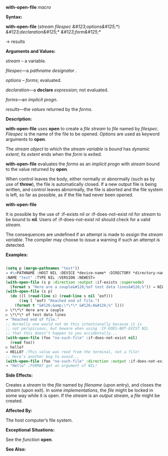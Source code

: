 **with-open-file** *macro* 



**Syntax:** 



**with-open-file** (*stream filespec \&#123;options\&#125;*\*) *\&#123;declaration\&#125;*\* *\&#123;form\&#125;*\* 



→ results 



**Arguments and Values:** 



*stream* – a variable. 



*filespec*—a *pathname designator* . 



*options* – *forms*; evaluated. 



*declaration*—a **declare** *expression*; not evaluated. 



*forms*—an *implicit progn*. 



*results*—the *values* returned by the *forms*. 



**Description:** 



**with-open-file** uses **open** to create a *file stream* to *file* named by *filespec*. *Filespec* is the name of the file to be opened. *Options* are used as keyword arguments to **open**. 



The *stream object* to which the *stream variable* is *bound* has *dynamic extent*; its *extent* ends when the *form* is exited. 



**with-open-file** evaluates the *forms* as an *implicit progn* with *stream* bound to the value returned by **open**. 



When control leaves the body, either normally or abnormally (such as by use of **throw**), the file is automatically closed. If a new output file is being written, and control leaves abnormally, the file is aborted and the file system is left, so far as possible, as if the file had never been opened. 







 



 



**with-open-file** 



It is possible by the use of :if-exists nil or :if-does-not-exist nil for *stream* to be bound to **nil**. Users of :if-does-not-exist nil should check for a valid *stream*. 



The consequences are undefined if an attempt is made to *assign* the *stream variable*. The compiler may choose to issue a warning if such an attempt is detected. 



**Examples:**
```lisp

(setq p (merge-pathnames "test")) 
→ #\<PATHNAME :HOST NIL :DEVICE *device-name* :DIRECTORY *directory-name* 
:NAME "test" :TYPE NIL :VERSION :NEWEST> 
(with-open-file (s p :direction :output :if-exists :supersede) 
  (format s "Here are a couple&#126;%of test data lines&#126;%")) → NIL 
(with-open-file (s p) 
  (do ((l (read-line s) (read-line s nil ’eof))) 
      ((eq l ’eof) "Reached end of file.") 
    (format t "&#126;&amp;\*\*\* &#126;A&#126;%" l))) 
▷ \*\*\* Here are a couple 
▷ \*\*\* of test data lines 
→ "Reached end of file." 
;; Normally one would not do this intentionally because it is 
;; not perspicuous, but beware when using :IF-DOES-NOT-EXIST NIL 
;; that this doesn’t happen to you accidentally... 
(with-open-file (foo "no-such-file" :if-does-not-exist nil) 
  (read foo)) 
▷ hello? 
→ HELLO? ;This value was read from the terminal, not a file! 
;; Here’s another bug to avoid... 
(with-open-file (foo "no-such-file" :direction :output :if-does-not-exist nil) (format foo "Hello")) 
→ "Hello" ;FORMAT got an argument of NIL! 

```
**Side Effects:** 



Creates a *stream* to the *file* named by *filename* (upon entry), and closes the *stream* (upon exit). In some *implementations*, the *file* might be locked in some way while it is open. If the *stream* is an *output stream*, a *file* might be created. 



**Affected By:** 



The host computer’s file system. 



**Exceptional Situations:** 



See the *function* **open**. 







 



 



**See Also:** 



